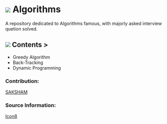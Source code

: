 <h1><img src="https://img.icons8.com/clouds/50/000000/science-book.png"/> Algorithms </h1>
<p> A repository dedicated to Algorithms famous, with majorly asked interview quetion solved. </p>
<h2> <img src="https://img.icons8.com/color/48/000000/content.png"/> Contents > </h2>
<ul>
<li>Greedy Algorithm</li>
<li>Back-Tracking</li>
<li>Dynamic Programming</li>
</ul>

<h3>Contribution:</h3>
<a href="https://github.com/SAKSHAM-SAAM/Algorithms" >SAKSHAM</a>
<h3>Source Information:</h3>
<a href="https://icons8.com/" >Icon8</a>
